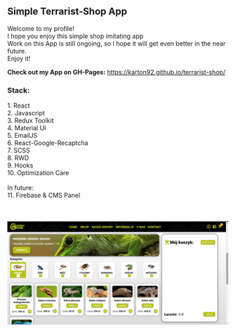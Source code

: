 <h2>Simple Terrarist-Shop App</h2>

Welcome to my profile!<br>
I hope you enjoy this simple shop imitating app<br>
Work on this App is still ongoing, so I hope it will get even better in the near future.<br>
Enjoy it!<br>

<p><strong>Check out my App on GH-Pages:</strong> <a href="https://karton92.github.io/terrarist-shop/" target="_blank">https://karton92.github.io/terrarist-shop/</a></p>

<h3>Stack:</h3>
1. React<br>
2. Javascript<br>
3. Redux Toolkit<br>
4. Material UI<br>
5. EmailJS<br>
6. React-Google-Recaptcha<br>
7. SCSS<br>
8. RWD<br>
9. Hooks<br>
10. Optimization Care<br>
<br>
In future:<br>
11. Firebase & CMS Panel<br>
<br><br><br>


<img src="/example.jpg" alt="Site view">
